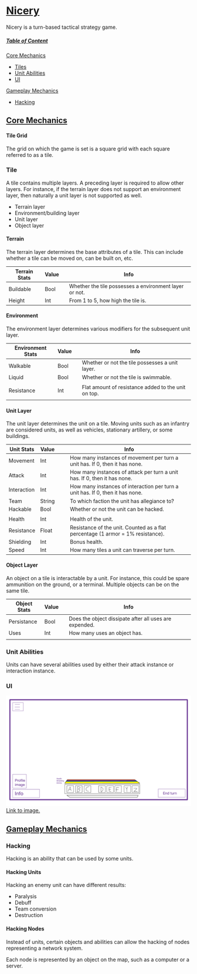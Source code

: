 # <u>Nicery</u>
Nicery is a turn-based tactical strategy game.

##### <u>Table of Content</u>

[Core Mechanics](#core)
- [Tiles](#tile)
- [Unit Abilities](#abilities)
- [UI](#ui)

[Gameplay Mechanics](#gameplay)
- [Hacking](#hacking)
## <u>Core Mechanics</u> <a name="core"></a>
#### Tile Grid
The grid on which the game is set is a square grid with each square referred to as a tile. 
### Tile <a name="tile"></a>
A tile contains multiple layers. A preceding layer is required to allow other layers. For instance, if the terrain layer does not support an environment layer, then naturally a unit layer is not supported as well.

- Terrain layer
- Environment/building layer
- Unit layer
- Object layer

#### Terrain
The terrain layer determines the base attributes of a tile. This can include whether a tile can be moved on, can be built on, etc.

| Terrain Stats | Value |     | Info                                                   |
| ------------- | ----- | --- | ------------------------------------------------------ |
| Buildable     | Bool  |     | Whether the tile possesses a environment layer or not. |
| Height        | Int   |     | From 1 to 5, how high the tile is.                     |
#### Environment
The environment layer determines various modifiers for the subsequent unit layer.

| Environment Stats | Value |     | Info                                                |
| ----------------- | ----- | --- | --------------------------------------------------- |
| Walkable          | Bool  |     | Whether or not the tile possesses a unit layer.     |
| Liquid            | Bool  |     | Whether or not the tile is swimmable.               |
|                   |       |     |                                                     |
| Resistance        | Int   |     | Flat amount of resistance added to the unit on top. |
|                   |       |     |                                                     |
#### Unit Layer
The unit layer determines the unit on a tile. Moving units such as an infantry are considered units, as well as vehicles, stationary artillery, or some buildings.

| Unit Stats  | Value  |     |     | Info                                                                            |
| ----------- | ------ | --- | --- | ------------------------------------------------------------------------------- |
| Movement    | Int    |     |     | How many instances of movement per turn a unit has. If 0, then it has none.     |
| Attack      | Int    |     |     | How many instances of attack per turn a unit has. If 0, then it has none.       |
| Interaction | Int    |     |     | How many instances of interaction per turn a unit has. If 0, then it has none.  |
| Team        | String |     |     | To which faction the unit has allegiance to?                                    |
| Hackable    | Bool   |     |     | Whether or not the unit can be hacked.                                          |
|             |        |     |     |                                                                                 |
| Health      | Int    |     |     | Health of the unit.                                                             |
| Resistance  | Float  |     |     | Resistance of the unit. Counted as a flat percentage (1 armor = 1% resistance). |
| Shielding   | Int    |     |     | Bonus health.                                                                   |
| Speed       | Int    |     |     | How many tiles a unit can traverse per turn.                                    |
#### Object Layer
An object on a tile is interactable by a unit. For instance, this could be spare ammunition on the ground, or a terminal. Multiple objects can be on the same tile.

| Object Stats | Value |     | Info                                                   |
| ------------ | ----- | --- | ------------------------------------------------------ |
| Persistance  | Bool  |     | Does the object dissipate after all uses are expended. |
| Uses         | Int   |     | How many uses an object has.                           |
|              |       |     |                                                        |
### Unit Abilities <a name="abilities"></a>
Units can have several abilities used by either their attack instance or interaction instance. 
### UI <a name="ui"></a>
![UI Version 1](./img/ui-v1.png)
<a href="./img/ui-v1.png">Link to image.</a>

## <u>Gameplay Mechanics</u> <a name="gameplay"></a>
### Hacking <a name="hacking"></a>
Hacking is an ability that can be used by some units.
#### Hacking Units
Hacking an enemy unit can have different results:
- Paralysis
- Debuff
- Team conversion
- Destruction

#### Hacking Nodes
Instead of units, certain objects and abilities can allow the hacking of nodes representing a network system.

Each node is represented by an object on the map, such as a computer or a server.